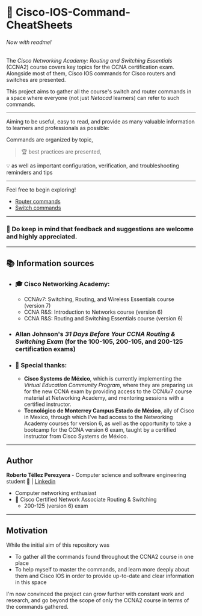 # :page_with_curl: Cisco-IOS-Command-CheatSheets

###### Now with readme!

The _Cisco Networking Academy: Routing and Switching Essentials_ (CCNA2) course covers key topics for the CCNA certification exam. Alongside most of them, Cisco IOS commands for Cisco routers and switches are presented.

This project aims to gather all the course's switch and router commands in a space where everyone (not just _Netacad_ learners) can refer to such commands.

---

Aiming to be useful, easy to read, and provide as many valuable information to learners and professionals as possible:  

Commands are organized by topic,
>:trophy: best practices are presented,

:bulb: as well as important configuration, verification, and troubleshooting reminders and tips 

---
Feel free to begin exploring!

- [Router commands](https://github.com/r7perezyera/Cisco-IOS-Command-CheatSheets/blob/master/router_commands.md)
- [Switch commands](https://github.com/r7perezyera/Cisco-IOS-Command-CheatSheets/blob/master/switch_commands.md)

---
### :memo: Do keep in mind that feedback and suggestions are welcome and highly appreciated.

---
## :books: Information sources
- ### :mortar_board: Cisco Networking Academy:
    - CCNAv7: Switching, Routing, and Wireless Essentials course (version 7)
    - CCNA R&S: Introduction to Networks course (version 6)
    - CCNA R&S: Routing and Switching Essentials course (version 6)

- ### Allan Johnson's _31 Days Before Your CCNA Routing & Switching Exam_ (for the 100-105, 200-105, and 200-125 certification exams)

- ### :punch: Special thanks:
    - **Cisco Systems de México**, which is currently implementing the _Virtual Education Community Program_, where they are preparing us for the new CCNA exam by providing access to the CCNAv7 course material at Networking Academy, and mentoring sessions with a certified instructor.
    - **Tecnológico de Monterrey Campus Estado de México**, ally of Cisco in Mexico, through which I've had access to the Networking Academy courses for version 6, as well as the opportunity to take a bootcamp for the CCNA version 6 exam, taught by a certified instructor from Cisco Systems de México.


---
## Author
__Roberto Téllez Perezyera__ - Computer science and software engineering student :school_satchel: | [Linkedin](https://www.linkedin.com/in/r7perezyera/)  
- Computer  networking enthusiast  
- :star2: Cisco Certified Network Associate Routing & Switching
    - 200-125 (version 6) exam

---
## Motivation

While the initial aim of this repository was
- To gather all the commands found throughout the CCNA2 course in one place
- To help myself to master the commands, and learn more deeply about them and Cisco IOS in order to provide up-to-date and clear information in this space

I'm now convinced the project can grow further with constant work and research, and go beyond the scope of only the CCNA2 course in terms of the commands gathered.
